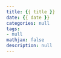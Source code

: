 ```yaml
---
title: {{ title }}
date: {{ date }}
categories: null
tags:
- null
mathjax: false
description: null
---
```

